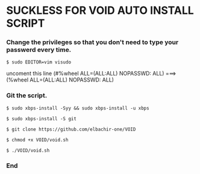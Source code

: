 # SUCKLESS FOR VOID AUTO INSTALL SCRIPT

### Change the privileges so that you don't need to type your passwerd every time.

`$ sudo EDITOR=vim visudo`

uncoment this line (#%wheel ALL=(ALL:ALL) NOPASSWD: ALL) ===> (%wheel ALL=(ALL:ALL) NOPASSWD: ALL)

### Git the script.

`$ sudo xbps-install -Syy && sudo xbps-install -u xbps`

`$ sudo xbps-install -S git`

`$ git clone https://github.com/elbachir-one/VOID`

`$ chmod +x VOID/void.sh`

`$ ./VOID/void.sh`

### End

